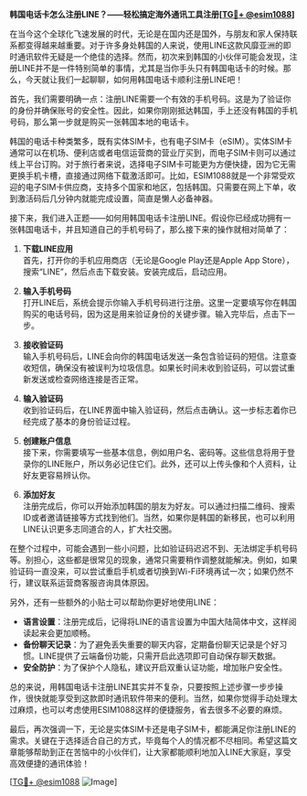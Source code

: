**韩国电话卡怎么注册LINE？——轻松搞定海外通讯工具注册[[TG💪+ @esim1088](https://t.me/s/esim1088)]**

在当今这个全球化飞速发展的时代，无论是在国内还是国外，与朋友和家人保持联系都变得越来越重要。对于许多身处韩国的人来说，使用LINE这款风靡亚洲的即时通讯软件无疑是一个绝佳的选择。然而，初次来到韩国的小伙伴可能会发现，注册LINE并不是一件特别简单的事情，尤其是当你手头只有韩国电话卡的时候。那么，今天就让我们一起聊聊，如何用韩国电话卡顺利注册LINE吧！

首先，我们需要明确一点：注册LINE需要一个有效的手机号码。这是为了验证你的身份并确保账号的安全性。因此，如果你刚刚抵达韩国，手上还没有韩国的手机号码，那么第一步就是购买一张韩国本地的电话卡。

韩国的电话卡种类繁多，既有实体SIM卡，也有电子SIM卡（eSIM）。实体SIM卡通常可以在机场、便利店或者电信运营商的营业厅买到，而电子SIM卡则可以通过线上平台订购。对于旅行者来说，选择电子SIM卡可能更为方便快捷，因为它无需更换手机卡槽，直接通过网络下载激活即可。比如，ESIM1088就是一个非常受欢迎的电子SIM卡供应商，支持多个国家和地区，包括韩国。只需要在网上下单，收到激活码后几分钟内就能完成设置，简直是懒人必备神器。

接下来，我们进入正题——如何用韩国电话卡注册LINE。假设你已经成功拥有一张韩国电话卡，并且知道自己的手机号码了，那么接下来的操作就相对简单了：

1. **下载LINE应用**  
   首先，打开你的手机应用商店（无论是Google Play还是Apple App Store），搜索“LINE”，然后点击下载安装。安装完成后，启动应用。

2. **输入手机号码**  
   打开LINE后，系统会提示你输入手机号码进行注册。这里一定要填写你在韩国购买的电话号码，因为这是用来验证身份的关键步骤。输入完毕后，点击下一步。

3. **接收验证码**  
   输入手机号码后，LINE会向你的韩国电话发送一条包含验证码的短信。注意查收短信，确保没有被误判为垃圾信息。如果长时间未收到验证码，可以尝试重新发送或检查网络连接是否正常。

4. **输入验证码**  
   收到验证码后，在LINE界面中输入验证码，然后点击确认。这一步标志着你已经完成了基本的身份验证过程。

5. **创建账户信息**  
   接下来，你需要填写一些基本信息，例如用户名、密码等。这些信息将用于登录你的LINE账户，所以务必记住它们。此外，还可以上传头像和个人资料，让好友更容易辨认你。

6. **添加好友**  
   注册完成后，你可以开始添加韩国的朋友为好友。可以通过扫描二维码、搜索ID或者邀请链接等方式找到他们。当然，如果你是韩国的新移民，也可以利用LINE认识更多志同道合的人，扩大社交圈。

在整个过程中，可能会遇到一些小问题，比如验证码迟迟不到、无法绑定手机号码等。别担心，这些都是很常见的现象，通常只需要稍作调整就能解决。例如，如果验证码一直没来，可以尝试重启手机或者切换到Wi-Fi环境再试一次；如果仍然不行，建议联系运营商客服咨询具体原因。

另外，还有一些额外的小贴士可以帮助你更好地使用LINE：

- **语言设置**：注册完成后，记得将LINE的语言设置为中国大陆简体中文，这样阅读起来会更加顺畅。
- **备份聊天记录**：为了避免丢失重要的聊天内容，定期备份聊天记录是个好习惯。LINE提供了云端备份功能，只需开启此选项即可自动保存聊天数据。
- **安全防护**：为了保护个人隐私，建议开启双重认证功能，增加账户安全性。

总的来说，用韩国电话卡注册LINE其实并不复杂，只要按照上述步骤一步步操作，很快就能享受到这款即时通讯软件带来的便利。当然，如果你觉得手动处理太过麻烦，也可以考虑使用ESIM1088这样的便捷服务，省去很多不必要的麻烦。

最后，再次强调一下，无论是实体SIM卡还是电子SIM卡，都能满足你注册LINE的需求。关键在于选择适合自己的方式，毕竟每个人的情况都不尽相同。希望这篇文章能够帮助到正在苦恼中的小伙伴们，让大家都能顺利地加入LINE大家庭，享受高效便捷的通讯体验！

[[TG💪+ @esim1088](https://t.me/s/esim1088) ![Image](https://i.postimg.cc/4NQfJmqS/Snipaste-2025-05-13-00-14-12.png)]